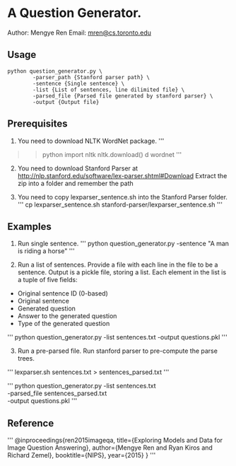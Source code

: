 # A Question Generator.
Author: Mengye Ren  Email: mren@cs.toronto.edu

## Usage
    python question_generator.py \
            -parser_path {Stanford parser path} \
            -sentence {Single sentence} \
            -list {List of sentences, line dilimited file} \
            -parsed_file {Parsed file generated by stanford parser} \
            -output {Output file}

## Prerequisites
1. You need to download NLTK WordNet package.
'''
>> python
>> import nltk
>> nltk.download()
>> d
>> wordnet
'''

2. You need to download Stanford Parser
at http://nlp.stanford.edu/software/lex-parser.shtml#Download
Extract the zip into a folder and remember the path

3. You need to copy lexparser_sentence.sh into the Stanford Parser folder.
'''
cp lexparser_sentence.sh stanford-parser/lexparser_sentence.sh
'''

## Examples
1. Run single sentence.
'''
python question_generator.py -sentence "A man is riding a horse"
'''

2. Run a list of sentences.
Provide a file with each line in the file to be a sentence.
Output is a pickle file, storing a list. Each element in the list is a
tuple of five fields:
- Original sentence ID (0-based)
- Original sentence
- Generated question
- Answer to the generated question
- Type of the generated question

'''
python question_generator.py -list sentences.txt -output questions.pkl
'''

3. Run a pre-parsed file.
Run stanford parser to pre-compute the parse trees.

'''
lexparser.sh sentences.txt > sentences_parsed.txt
'''

'''
python question_generator.py -list sentences.txt \
                             -parsed_file sentences_parsed.txt \
                             -output questions.pkl
'''

## Reference
'''
@inproceedings{ren2015imageqa,
  title={Exploring Models and Data for Image Question Answering},
  author={Mengye Ren and Ryan Kiros and Richard Zemel},
  booktitle={NIPS},
  year={2015}
}
'''
